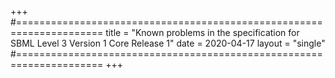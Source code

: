 +++
#=====================================================================
title = "Known problems in the specification for SBML Level 3 Version 1 Core Release 1"
date = 2020-04-17 
layout = "single"
#=====================================================================
+++

